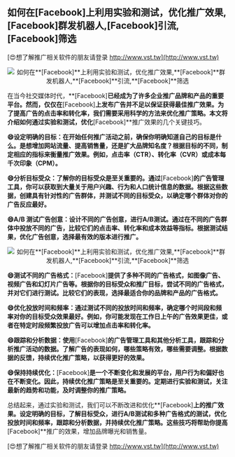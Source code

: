 ## **如何在**[Facebook]**上利用实验和测试，优化推广效果,**[Facebook]**群发机器人,**[Facebook]**引流,**[Facebook]**筛选**

[😍想了解推广相关软件的朋友请登录 http://www.vst.tw](http://www.vst.tw)

 <center><img src="https://vst.tw/MP4/tuiguang/png/6.png" alt="如何在**[Facebook]**上利用实验和测试，优化推广效果,**[Facebook]**群发机器人,**[Facebook]**引流,**[Facebook]**筛选"></center>

在当今社交媒体时代，**[Facebook]**已经成为了许多企业推广品牌和产品的重要平台。然而，仅仅在**[Facebook]**上发布广告并不足以保证获得最佳推广效果。为了提高广告的点击率和转化率，我们需要采用科学的方法来优化推广策略。本文将介绍如何通过实验和测试，优化**[Facebook]**推广效果的几个关键技巧。

**😄设定明确的目标：在开始任何推广活动之前，确保你明确知道自己的目标是什么。是想增加网站流量、提高销售量，还是扩大品牌知名度？根据目标的不同，制定相应的指标来衡量推广效果。例如，点击率（CTR）、转化率（CVR）或成本每千次印象（CPM）。**

**😄分析目标受众：了解你的目标受众是至关重要的。通过**[Facebook]**的广告管理工具，你可以获取到大量关于用户兴趣、行为和人口统计信息的数据。根据这些数据，创建具有针对性的广告群体，并测试不同的目标受众，以确定哪个群体对你的广告反应最好。**

**😄A/B 测试广告创意：设计不同的广告创意，进行A/B测试。通过在不同的广告群体中投放不同的广告，比较它们的点击率、转化率和成本效益等指标。根据测试结果，优化广告创意，选择最有效的版本进行推广。**

 <center><img src="https://vst.tw/MP4/tuiguang/png/0.png" alt="如何在**[Facebook]**上利用实验和测试，优化推广效果,**[Facebook]**群发机器人,**[Facebook]**引流,**[Facebook]**筛选"></center>

**😄测试不同的广告格式：**[Facebook]**提供了多种不同的广告格式，如图像广告、视频广告和幻灯片广告等。根据你的目标受众和推广目标，尝试不同的广告格式，并对它们进行测试。比较它们的表现，选择最适合你的品牌和产品的广告格式。**

**😄优化投放时间和频率：通过测试不同的投放时间和频率，确定哪个时间段和频率对你的目标受众效果最好。例如，你可能发现在工作日上午的广告效果更佳，或者在特定时段频繁投放广告可以增加点击率和转化率。**

**😄跟踪和分析数据：使用**[Facebook]**的广告管理工具和其他分析工具，跟踪和分析推广活动的数据。了解广告的表现如何，哪些策略有效，哪些需要调整。根据数据的反馈，持续优化推广策略，以获得更好的效果。**

**😄保持持续优化：**[Facebook]**是一个不断变化和发展的平台，用户行为和偏好也在不断变化。因此，持续优化推广策略是至关重要的。定期进行实验和测试，关注最新的趋势和功能，及时调整你的推广策略。**

总结起来，通过实验和测试，我们可以不断改进和优化**[Facebook]**上的推广效果。设定明确的目标，了解目标受众，进行A/B测试和多种广告格式的测试，优化投放时间和频率，跟踪和分析数据，并持续优化推广策略。这些技巧将帮助你提高**[Facebook]**推广的效果，增加品牌曝光和销售量。

[😍想了解推广相关软件的朋友请登录 http://www.vst.tw](http://www.vst.tw)



